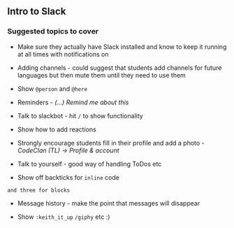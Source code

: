 ## Intro to Slack

### Suggested topics to cover

* Make sure they actually have Slack installed and know to keep it running at all times with notifications on

* Adding channels - could suggest that students add channels for future languages but then mute them until they need to use them

* Show `@person` and `@here`

* Reminders - *(...) Remind me about this*

* Talk to slackbot - hit `/` to show functionality

* Show how to add reactions

* Strongly encourage students fill in their profile and add a photo  - *CodeClan (TL) -> Profile & account*

* Talk to yourself - good way of handling ToDos etc

* Show off backticks for `inline` code 

```
and three for blocks
```

* Message history - make the point that messages will disappear

* Show `:keith_it_up` `/giphy` etc :)

